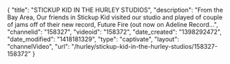 {
    "title": "STICKUP KID IN THE HURLEY STUDIOS",
    "description": "From the Bay Area, Our friends in Stickup Kid visited our studio and played of couple of jams off of their new record, Future Fire (out now on Adeline Record...",
    "channelid": "158327",
    "videoid": "158372",
    "date_created": "1398292472",
    "date_modified": "1418181329",
    "type": "captivate",
    "layout": "channelVideo",
    "url": "\/hurley\/stickup-kid-in-the-hurley-studios\/158327-158372"
}